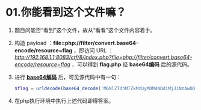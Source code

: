 # 01.你能看到这个文件嘛？

1. 题目问能否“看到”这个文件，故从“看看”这个文件内容着手。
2. 构造 payload ：**file=php://filter/convert.base64-encode/resource=flag** ，即访问 URL ：*http://192.168.1.1:8083/ctf/8/index.php?file=php://filter/convert.base64-encode/resource=flag* ，可以得到 **flag.php** 经 **base64编码** 后的源代码。
3. 进行 **[base64解码](../../misc/base64.md)** 后，可见源代码中有一句：

   ```php
   $flag = urldecode(base64_decode('MGNlZTdhMTZkMzUyMDM4NDdiMjJiNzAwODZmM2Q3OTA='));
   ```

4. 在php执行环境中执行上述代码即得答案。
